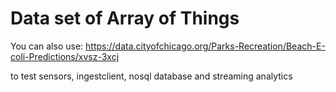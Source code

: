 # Data set of Array of Things

You can also use: https://data.cityofchicago.org/Parks-Recreation/Beach-E-coli-Predictions/xvsz-3xcj

to test sensors, ingestclient, nosql database and streaming analytics
